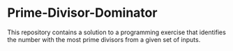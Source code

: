 # Prime-Divisor-Dominator
This repository contains a solution to a programming exercise that identifies the number with the most prime divisors from a given set of inputs.

